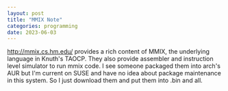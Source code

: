 ```yaml
---
layout: post
title: "MMIX Note"
categories: programming
date: 2023-06-03
---
```


http://mmix.cs.hm.edu/ provides a rich content of MMIX, the underlying language in Knuth's TAOCP. They also provide
assembler and instruction level simulator to run mmix code. I see someone packaged them into arch's AUR but I'm current
on SUSE and have no idea about package maintenance in this system. So I just download them and put them into .bin and
all.

